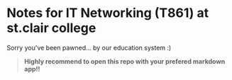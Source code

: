 # Notes for IT Networking (T861) at st.clair college
Sorry you've been pawned... by our education system :)

> **Highly recommend to open this repo with your prefered markdown app!!**
